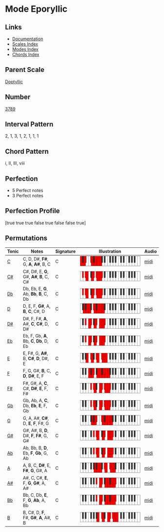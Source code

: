 # Mode Eporyllic

## Links

- [Documentation](README.md)
- [Scales Index](Scales.md)
- [Modes Index](Modes.md)
- [Chords Index](Chords.md)

## Parent Scale

[Doptyllic](ScaleDoptyllic.md)

## Number

[3789](https://ianring.com/musictheory/scales/3789)

## Interval Pattern

2, 1, 3, 1, 2, 1, 1, 1

## Chord Pattern

i, II, III, viii

## Perfection

- 5 Perfect notes
- 3 Perfect notes

## Perfection Profile

[true true true false true false false true]

## Permutations

| Tonic | Notes | Signature | Illustration | Audio |
|-------|-------|-----------|--------------|-------|
| [C](ModeCNaturalEporyllic.md) | C, D, D#, **F#**, G, **A**, **A#**, B, C | C | ![CNaturalEporyllic](ModeCNaturalEporyllic.png) | [midi](https://github.com/edipermadi/music/blob/main/docs/ModeCNaturalEporyllic.mid?raw=true) |
| [C#](ModeCSharpEporyllic.md) | C#, D#, E, **G**, G#, **A#**, **B**, C, C# | C | ![CSharpEporyllic](ModeCSharpEporyllic.png) | [midi](https://github.com/edipermadi/music/blob/main/docs/ModeCSharpEporyllic.mid?raw=true) |
| [Db](ModeDFlatEporyllic.md) | Db, Eb, E, **G**, Ab, **Bb**, **B**, C, Db | C | ![DFlatEporyllic](ModeDFlatEporyllic.png) | [midi](https://github.com/edipermadi/music/blob/main/docs/ModeDFlatEporyllic.mid?raw=true) |
| [D](ModeDNaturalEporyllic.md) | D, E, F, **G#**, A, **B**, **C**, C#, D | C | ![DNaturalEporyllic](ModeDNaturalEporyllic.png) | [midi](https://github.com/edipermadi/music/blob/main/docs/ModeDNaturalEporyllic.mid?raw=true) |
| [D#](ModeDSharpEporyllic.md) | D#, F, F#, **A**, A#, **C**, **C#**, D, D# | C | ![DSharpEporyllic](ModeDSharpEporyllic.png) | [midi](https://github.com/edipermadi/music/blob/main/docs/ModeDSharpEporyllic.mid?raw=true) |
| [Eb](ModeEFlatEporyllic.md) | Eb, F, Gb, **A**, Bb, **C**, **Db**, D, Eb | C | ![EFlatEporyllic](ModeEFlatEporyllic.png) | [midi](https://github.com/edipermadi/music/blob/main/docs/ModeEFlatEporyllic.mid?raw=true) |
| [E](ModeENaturalEporyllic.md) | E, F#, G, **A#**, B, **C#**, **D**, D#, E | C | ![ENaturalEporyllic](ModeENaturalEporyllic.png) | [midi](https://github.com/edipermadi/music/blob/main/docs/ModeENaturalEporyllic.mid?raw=true) |
| [F](ModeFNaturalEporyllic.md) | F, G, G#, **B**, C, **D**, **D#**, E, F | C | ![FNaturalEporyllic](ModeFNaturalEporyllic.png) | [midi](https://github.com/edipermadi/music/blob/main/docs/ModeFNaturalEporyllic.mid?raw=true) |
| [F#](ModeFSharpEporyllic.md) | F#, G#, A, **C**, C#, **D#**, **E**, F, F# | C | ![FSharpEporyllic](ModeFSharpEporyllic.png) | [midi](https://github.com/edipermadi/music/blob/main/docs/ModeFSharpEporyllic.mid?raw=true) |
| [Gb](ModeGFlatEporyllic.md) | Gb, Ab, A, **C**, Db, **Eb**, **E**, F, Gb | C | ![GFlatEporyllic](ModeGFlatEporyllic.png) | [midi](https://github.com/edipermadi/music/blob/main/docs/ModeGFlatEporyllic.mid?raw=true) |
| [G](ModeGNaturalEporyllic.md) | G, A, A#, **C#**, D, **E**, **F**, F#, G | C | ![GNaturalEporyllic](ModeGNaturalEporyllic.png) | [midi](https://github.com/edipermadi/music/blob/main/docs/ModeGNaturalEporyllic.mid?raw=true) |
| [G#](ModeGSharpEporyllic.md) | G#, A#, B, **D**, D#, **F**, **F#**, G, G# | C | ![GSharpEporyllic](ModeGSharpEporyllic.png) | [midi](https://github.com/edipermadi/music/blob/main/docs/ModeGSharpEporyllic.mid?raw=true) |
| [Ab](ModeAFlatEporyllic.md) | Ab, Bb, B, **D**, Eb, **F**, **Gb**, G, Ab | C | ![AFlatEporyllic](ModeAFlatEporyllic.png) | [midi](https://github.com/edipermadi/music/blob/main/docs/ModeAFlatEporyllic.mid?raw=true) |
| [A](ModeANaturalEporyllic.md) | A, B, C, **D#**, E, **F#**, **G**, G#, A | C | ![ANaturalEporyllic](ModeANaturalEporyllic.png) | [midi](https://github.com/edipermadi/music/blob/main/docs/ModeANaturalEporyllic.mid?raw=true) |
| [A#](ModeASharpEporyllic.md) | A#, C, C#, **E**, F, **G**, **G#**, A, A# | C | ![ASharpEporyllic](ModeASharpEporyllic.png) | [midi](https://github.com/edipermadi/music/blob/main/docs/ModeASharpEporyllic.mid?raw=true) |
| [Bb](ModeBFlatEporyllic.md) | Bb, C, Db, **E**, F, **G**, **Ab**, A, Bb | C | ![BFlatEporyllic](ModeBFlatEporyllic.png) | [midi](https://github.com/edipermadi/music/blob/main/docs/ModeBFlatEporyllic.mid?raw=true) |
| [B](ModeBNaturalEporyllic.md) | B, C#, D, **F**, F#, **G#**, **A**, A#, B | C | ![BNaturalEporyllic](ModeBNaturalEporyllic.png) | [midi](https://github.com/edipermadi/music/blob/main/docs/ModeBNaturalEporyllic.mid?raw=true) |
